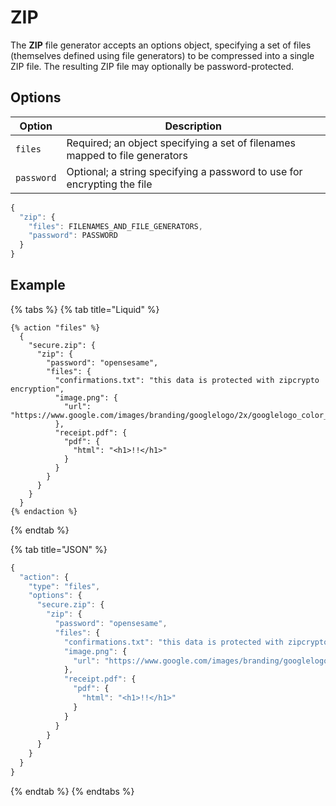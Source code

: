 # ZIP

The **ZIP** file generator accepts an options object, specifying a set of files (themselves defined using file generators) to be compressed into a single ZIP file. The resulting ZIP file may optionally be password-protected.

## Options

| Option     | Description                                                                 |
| ---------- | --------------------------------------------------------------------------- |
| `files`    | Required; an object specifying a set of filenames mapped to file generators |
| `password` | Optional; a string specifying a password to use for encrypting the file     |

```javascript
{
  "zip": {
    "files": FILENAMES_AND_FILE_GENERATORS,
    "password": PASSWORD
  }
}
```

## Example

{% tabs %}
{% tab title="Liquid" %}
```liquid
{% action "files" %}
  {
    "secure.zip": {
      "zip": {
        "password": "opensesame",
        "files": {
          "confirmations.txt": "this data is protected with zipcrypto encryption",
          "image.png": {
            "url": "https://www.google.com/images/branding/googlelogo/2x/googlelogo_color_272x92dp.png"
          },
          "receipt.pdf": {
            "pdf": {
              "html": "<h1>!!</h1>"
            }
          }
        }
      }
    }
  }
{% endaction %}
```
{% endtab %}

{% tab title="JSON" %}
```javascript
{
  "action": {
    "type": "files",
    "options": {
      "secure.zip": {
        "zip": {
          "password": "opensesame",
          "files": {
            "confirmations.txt": "this data is protected with zipcrypto encryption",
            "image.png": {
              "url": "https://www.google.com/images/branding/googlelogo/2x/googlelogo_color_272x92dp.png"
            },
            "receipt.pdf": {
              "pdf": {
                "html": "<h1>!!</h1>"
              }
            }
          }
        }
      }
    }
  }
}
```
{% endtab %}
{% endtabs %}
